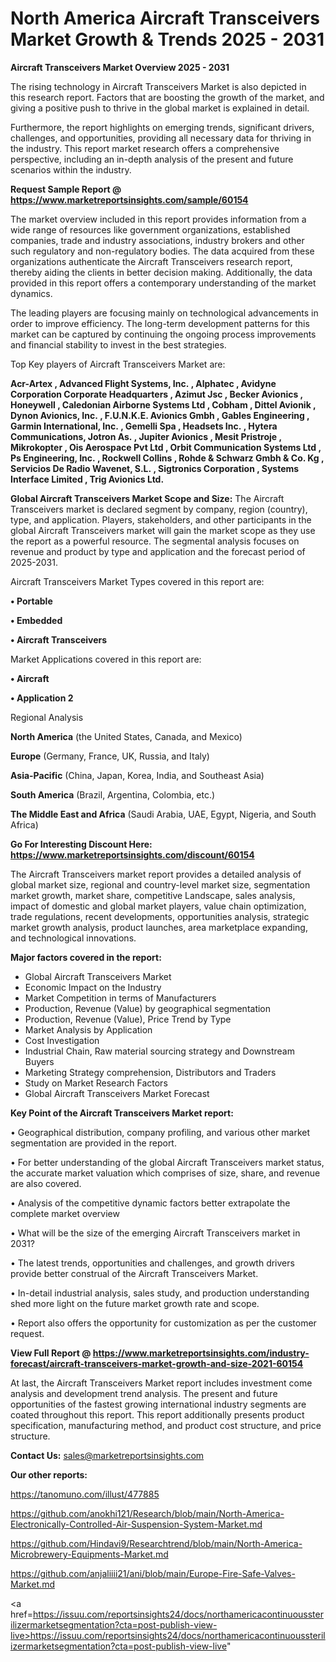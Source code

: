 # North America Aircraft Transceivers Market Growth & Trends 2025 - 2031

<Strong> Aircraft Transceivers Market Overview 2025 - 2031</strong>

The rising technology in Aircraft Transceivers Market is also depicted in this research report. Factors that are boosting the growth of the market, and giving a positive push to thrive in the global market is explained in detail.

Furthermore, the report highlights on emerging trends, significant drivers, challenges, and opportunities, providing all necessary data for thriving in the industry. This report market research offers a comprehensive perspective, including an in-depth analysis of the present and future scenarios within the industry.

<strong>Request Sample Report @ <a href=https://www.marketreportsinsights.com/sample/60154>https://www.marketreportsinsights.com/sample/60154</a></strong>

The market overview included in this report provides information from a wide range of resources like government organizations, established companies, trade and industry associations, industry brokers and other such regulatory and non-regulatory bodies. The data acquired from these organizations authenticate the Aircraft Transceivers research report, thereby aiding the clients in better decision making. Additionally, the data provided in this report offers a contemporary understanding of the market dynamics.

The leading players are focusing mainly on technological advancements in order to improve efficiency. The long-term development patterns for this market can be captured by continuing the ongoing process improvements and financial stability to invest in the best strategies.

Top Key players of Aircraft Transceivers Market are:

<strong>Acr-Artex , Advanced Flight Systems, Inc. , Alphatec , Avidyne Corporation Corporate Headquarters , Azimut Jsc , Becker Avionics , Honeywell , Caledonian Airborne Systems Ltd , Cobham , Dittel Avionik , Dynon Avionics, Inc. , F.U.N.K.E. Avionics Gmbh , Gables Engineering , Garmin International, Inc. , Gemelli Spa , Headsets Inc. , Hytera Communications, Jotron As. , Jupiter Avionics , Mesit Pristroje , Mikrokopter , Ois Aerospace Pvt Ltd , Orbit Communication Systems Ltd , Ps Engineering, Inc. , Rockwell Collins , Rohde & Schwarz Gmbh & Co. Kg , Servicios De Radio Wavenet, S.L. , Sigtronics Corporation , Systems Interface Limited , Trig Avionics Ltd. </strong>

<strong><b>Global Aircraft Transceivers Market Scope and Size:</b></strong>
The Aircraft Transceivers market is declared segment by company, region (country), type, and application. Players, stakeholders, and other participants in the global Aircraft Transceivers market will gain the market scope as they use the report as a powerful resource. The segmental analysis focuses on revenue and product by type and application and the forecast period of 2025-2031.

Aircraft Transceivers Market Types covered in this report are:

<strong>• Portable

• Embedded 

• Aircraft Transceivers</strong>

Market Applications covered in this report are:

<strong>• Aircraft

• Application 2</strong> 

Regional Analysis

<strong>North America</strong> (the United States, Canada, and Mexico)

<strong>Europe</strong> (Germany, France, UK, Russia, and Italy)

<strong>Asia-Pacific</strong> (China, Japan, Korea, India, and Southeast Asia)

<strong>South America</strong> (Brazil, Argentina, Colombia, etc.)

<strong>The Middle East and Africa</strong> (Saudi Arabia, UAE, Egypt, Nigeria, and South Africa)

<strong>Go For Interesting Discount Here: <a href=https://www.marketreportsinsights.com/discount/60154>https://www.marketreportsinsights.com/discount/60154</a></strong>

The Aircraft Transceivers market report provides a detailed analysis of global market size, regional and country-level market size, segmentation market growth, market share, competitive Landscape, sales analysis, impact of domestic and global market players, value chain optimization, trade regulations, recent developments, opportunities analysis, strategic market growth analysis, product launches, area marketplace expanding, and technological innovations.

<strong><b>Major factors covered in the report:</b></strong>
<ul>
  <li>Global Aircraft Transceivers Market </li>
  <li>Economic Impact on the Industry</li>
  <li>Market Competition in terms of Manufacturers</li>
  <li>Production, Revenue (Value) by geographical segmentation</li>
  <li>Production, Revenue (Value), Price Trend by Type</li>
  <li>Market Analysis by Application</li>
  <li>Cost Investigation</li>
  <li>Industrial Chain, Raw material sourcing strategy and Downstream Buyers</li>
  <li>Marketing Strategy comprehension, Distributors and Traders</li>
  <li>Study on Market Research Factors</li>
  <li>Global Aircraft Transceivers Market Forecast</li>
</ul>

<strong><b>Key Point of the Aircraft Transceivers Market report:</b></strong>

• Geographical distribution, company profiling, and various other market segmentation are provided in the report.

• For better understanding of the global Aircraft Transceivers market status, the accurate market valuation which comprises of size, share, and revenue are also covered.

• Analysis of the competitive dynamic factors better extrapolate the complete market overview

• What will be the size of the emerging Aircraft Transceivers market in 2031?

• The latest trends, opportunities and challenges, and growth drivers provide better construal of the Aircraft Transceivers Market.

• In-detail industrial analysis, sales study, and production understanding shed more light on the future market growth rate and scope.

• Report also offers the opportunity for customization as per the customer request.

<strong><b>View Full Report @ <a href=https://www.marketreportsinsights.com/industry-forecast/aircraft-transceivers-market-growth-and-size-2021-60154>https://www.marketreportsinsights.com/industry-forecast/aircraft-transceivers-market-growth-and-size-2021-60154</a></b></strong>


At last, the Aircraft Transceivers Market report includes investment come analysis and development trend analysis. The present and future opportunities of the fastest growing international industry segments are coated throughout this report. This report additionally presents product specification, manufacturing method, and product cost structure, and price structure.

<strong>Contact Us:</strong>
sales@marketreportsinsights.com

<strong>Our other reports:</strong>

<a href=https://tanomuno.com/illust/477885>https://tanomuno.com/illust/477885</a>

<a href=https://github.com/anokhi121/Research/blob/main/North-America-Electronically-Controlled-Air-Suspension-System-Market.md>https://github.com/anokhi121/Research/blob/main/North-America-Electronically-Controlled-Air-Suspension-System-Market.md</a>

<a href=https://github.com/Hindavi9/Researchtrend/blob/main/North-America-Microbrewery-Equipments-Market.md>https://github.com/Hindavi9/Researchtrend/blob/main/North-America-Microbrewery-Equipments-Market.md</a>

<a href=https://github.com/anjaliiii21/ani/blob/main/Europe-Fire-Safe-Valves-Market.md>https://github.com/anjaliiii21/ani/blob/main/Europe-Fire-Safe-Valves-Market.md</a>

<a href=https://issuu.com/reportsinsights24/docs/northamericacontinuoussterilizermarketsegmentation?cta=post-publish-view-live>https://issuu.com/reportsinsights24/docs/northamericacontinuoussterilizermarketsegmentation?cta=post-publish-view-live</a>"
